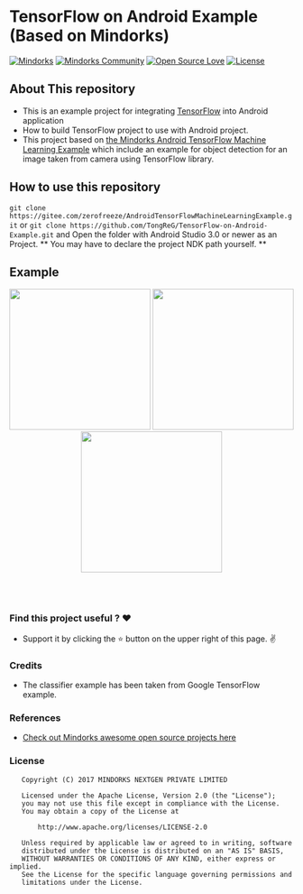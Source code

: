 # TensorFlow on Android Example (Based on Mindorks)
[![Mindorks](https://img.shields.io/badge/mindorks-opensource-blue.svg)](https://mindorks.com/open-source-projects)
[![Mindorks Community](https://img.shields.io/badge/join-community-blue.svg)](https://mindorks.com/join-community)
[![Open Source Love](https://badges.frapsoft.com/os/v1/open-source.svg?v=102)](https://opensource.org/licenses/Apache-2.0)
[![License](https://img.shields.io/badge/license-Apache%202.0-blue.svg)](https://github.com/amitshekhariitbhu/AndroidTensorFlowMachineLearningExample/blob/master/LICENSE)

## About This repository
* This is an example project for integrating [TensorFlow](https://github.com/tensorflow/tensorflow) into Android application
* How to build TensorFlow project to use with Android project.
* This project based on [the Mindorks Android TensorFlow Machine Learning Example](https://github.com/MindorksOpenSource/AndroidTensorFlowMachineLearningExample) which include an example for object detection for an image taken from camera using TensorFlow library.

## How to use this repository
`git clone https://gitee.com/zerofreeze/AndroidTensorFlowMachineLearningExample.git` or `git clone https://github.com/TongReG/TensorFlow-on-Android-Example.git` and Open the folder with Android Studio 3.0 or newer as an Project.
** You may have to declare the project NDK path yourself. **

## Example
<p align="center">
  <img src="https://raw.githubusercontent.com/MindorksOpenSource/AndroidTensorFlowMachineLearningExample/master/assets/keyboard_example.png" width="250">
  <img src="https://raw.githubusercontent.com/MindorksOpenSource/AndroidTensorFlowMachineLearningExample/master/assets/pen_example.png" width="250">
  <img src="https://raw.githubusercontent.com/MindorksOpenSource/AndroidTensorFlowMachineLearningExample/master/assets/wallet_example.png" width="250">
</p>
<br>
<br>

### Find this project useful ? :heart:
* Support it by clicking the :star: button on the upper right of this page. :v:

### Credits
* The classifier example has been taken from Google TensorFlow example.

### References
* [Check out Mindorks awesome open source projects here](https://mindorks.com/open-source-projects)

### License
```
   Copyright (C) 2017 MINDORKS NEXTGEN PRIVATE LIMITED

   Licensed under the Apache License, Version 2.0 (the "License");
   you may not use this file except in compliance with the License.
   You may obtain a copy of the License at

       http://www.apache.org/licenses/LICENSE-2.0

   Unless required by applicable law or agreed to in writing, software
   distributed under the License is distributed on an "AS IS" BASIS,
   WITHOUT WARRANTIES OR CONDITIONS OF ANY KIND, either express or implied.
   See the License for the specific language governing permissions and
   limitations under the License.
```
